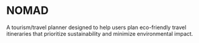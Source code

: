 # NOMAD
A tourism/travel planner designed to help users plan eco-friendly travel itineraries that prioritize sustainability and minimize environmental impact.
